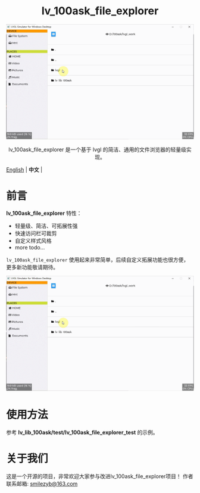 



<h1 align="center"> lv_100ask_file_explorer</h1>

<p align="center">
<img src="lv_100ask_file_explorer_demo.gif">
</p>
<p align="center">
lv_100ask_file_explorer 是一个基于 lvgl 的简洁、通用的文件浏览器的轻量级实现。
</p>


[English](README.md) | **中文** |


# 前言
**lv_100ask_file_explorer** 特性：

- 轻量级、简洁、可拓展性强
- 快速访问栏可裁剪
- 自定义样式风格
- more todo...

`lv_100ask_file_explorer` 使用起来非常简单，后续自定义拓展功能也很方便，更多新功能敬请期待。

![](./lv_100ask_file_explorer_demo.gif)


# 使用方法

参考 **lv_lib_100ask/test/lv_100ask_file_explorer_test** 的示例。


# 关于我们
这是一个开源的项目，非常欢迎大家参与改进lv_100ask_file_explorer项目！
作者联系邮箱: smilezyb@163.com